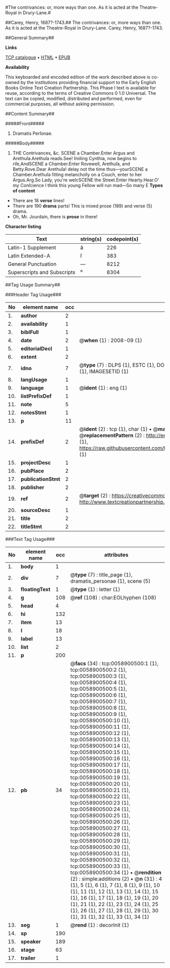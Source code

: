 #The contrivances: or, more ways than one. As it is acted at the Theatre-Royal in Drury-Lane.#

##Carey, Henry, 1687?-1743.##
The contrivances: or, more ways than one. As it is acted at the Theatre-Royal in Drury-Lane.
Carey, Henry, 1687?-1743.

##General Summary##

**Links**

[TCP catalogue](http://www.ota.ox.ac.uk/tcp/)  • 
[HTML](http://tei.it.ox.ac.uk/tcp/Texts-HTML/free/004/004802665.html)  • 
[EPUB](http://tei.it.ox.ac.uk/tcp/Texts-EPUB/free/004/004802665.epub)

**Availability**

This keyboarded and encoded edition of the
	       work described above is co-owned by the institutions
	       providing financial support to the Early English Books
	       Online Text Creation Partnership. This Phase I text is
	       available for reuse, according to the terms of Creative
	       Commons 0 1.0 Universal. The text can be copied,
	       modified, distributed and performed, even for
	       commercial purposes, all without asking permission.


##Content Summary##

#####Front#####

1. Dramatis Perſonae.

#####Body#####

1. THE Contrivances, &c.
SCENE a Chamber.Enter Argus and Arethuſa.Arethuſa reads.See! ſmiling Cynthia, now begins to riſe,AndSCENE a Chamber.Enter Rovewell, Arethuſa, and Betty.Rove.Dear Arethuſa! delay not the time thus—yourSCENE a Chamber.Arethuſa ſitting melancholly on a Couch, enter to her Argus.Arg.So Lady, you're welcSCENE the Street.Enter Hearty.Hear.O' my Conſcience I think this young Fellow will run mad—So many E
**Types of content**

  * There are 18 **verse** lines!
  * There are 190 **drama** parts! This is mixed prose (189) and verse (5) drama.
  * Oh, Mr. Jourdain, there is **prose** in there!

**Character listing**


|Text|string(s)|codepoint(s)|
|---|---|---|
|Latin-1 Supplement|â|226|
|Latin Extended-A|ſ|383|
|General Punctuation|—|8212|
|Superscripts             and Subscripts|⁰|8304|

##Tag Usage Summary##

###Header Tag Usage###

|No|element name|occ|attributes|
|---|---|---|---|
|1.|__author__|2||
|2.|__availability__|1||
|3.|__biblFull__|1||
|4.|__date__|2| @__when__ (1) : 2008-09 (1)|
|5.|__editorialDecl__|1||
|6.|__extent__|2||
|7.|__idno__|7| @__type__ (7) : DLPS (1), ESTC (1), DOCNO (1), TCP (1), GALEDOCNO (1), CONTENTSET (1), IMAGESETID (1)|
|8.|__langUsage__|1||
|9.|__language__|1| @__ident__ (1) : eng (1)|
|10.|__listPrefixDef__|1||
|11.|__note__|5||
|12.|__notesStmt__|1||
|13.|__p__|11||
|14.|__prefixDef__|2| @__ident__ (2) : tcp (1), char (1)  •  @__matchPattern__ (2) : ([0-9\-]+):([0-9IVX]+) (1), (.+) (1)  •  @__replacementPattern__ (2) : http://eebo.chadwyck.com/downloadtiff?vid=$1&page=$2 (1), https://raw.githubusercontent.com/textcreationpartnership/Texts/master/tcpchars.xml#$1 (1)|
|15.|__projectDesc__|1||
|16.|__pubPlace__|2||
|17.|__publicationStmt__|2||
|18.|__publisher__|2||
|19.|__ref__|2| @__target__ (2) : https://creativecommons.org/publicdomain/zero/1.0/ (1), http://www.textcreationpartnership.org/docs/. (1)|
|20.|__sourceDesc__|1||
|21.|__title__|2||
|22.|__titleStmt__|2||


###Text Tag Usage###

|No|element name|occ|attributes|
|---|---|---|---|
|1.|__body__|1||
|2.|__div__|7| @__type__ (7) : title_page (1), dramatis_personae (1), scene (5)|
|3.|__floatingText__|1| @__type__ (1) : letter (1)|
|4.|__g__|108| @__ref__ (108) : char:EOLhyphen (108)|
|5.|__head__|4||
|6.|__hi__|132||
|7.|__item__|13||
|8.|__l__|18||
|9.|__label__|13||
|10.|__list__|2||
|11.|__p__|200||
|12.|__pb__|34| @__facs__ (34) : tcp:0058900500:1 (1), tcp:0058900500:2 (1), tcp:0058900500:3 (1), tcp:0058900500:4 (1), tcp:0058900500:5 (1), tcp:0058900500:6 (1), tcp:0058900500:7 (1), tcp:0058900500:8 (1), tcp:0058900500:9 (1), tcp:0058900500:10 (1), tcp:0058900500:11 (1), tcp:0058900500:12 (1), tcp:0058900500:13 (1), tcp:0058900500:14 (1), tcp:0058900500:15 (1), tcp:0058900500:16 (1), tcp:0058900500:17 (1), tcp:0058900500:18 (1), tcp:0058900500:19 (1), tcp:0058900500:20 (1), tcp:0058900500:21 (1), tcp:0058900500:22 (1), tcp:0058900500:23 (1), tcp:0058900500:24 (1), tcp:0058900500:25 (1), tcp:0058900500:26 (1), tcp:0058900500:27 (1), tcp:0058900500:28 (1), tcp:0058900500:29 (1), tcp:0058900500:30 (1), tcp:0058900500:31 (1), tcp:0058900500:32 (1), tcp:0058900500:33 (1), tcp:0058900500:34 (1)  •  @__rendition__ (2) : simple:additions (2)  •  @__n__ (31) : 4 (1), 5 (1), 6 (1), 7 (1), 8 (1), 9 (1), 10 (1), 11 (1), 12 (1), 13 (1), 14 (1), 15 (1), 16 (1), 17 (1), 18 (1), 19 (1), 20 (1), 21 (1), 22 (1), 23 (1), 24 (1), 25 (1), 26 (1), 27 (1), 28 (1), 29 (1), 30 (1), 31 (1), 32 (1), 33 (1), 34 (1)|
|13.|__seg__|1| @__rend__ (1) : decorInit (1)|
|14.|__sp__|190||
|15.|__speaker__|189||
|16.|__stage__|63||
|17.|__trailer__|1||
